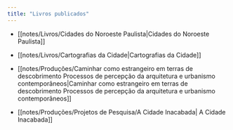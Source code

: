 ```yaml
---
title: "Livros publicados"
---
```


- [[notes/Livros/Cidades do Noroeste Paulista|Cidades do Noroeste Paulista]]

- [[notes/Livros/Cartografias da Cidade|Cartografias da Cidade]]

- [[notes/Produções/Caminhar como estrangeiro em terras de descobrimento Processos de percepção da arquitetura e urbanismo contemporâneos|Caminhar como estrangeiro em terras de descobrimento Processos de percepção da arquitetura e urbanismo contemporâneos]]

- [[notes/Produções/Projetos de Pesquisa/A Cidade Inacabada| A Cidade Inacabada]]